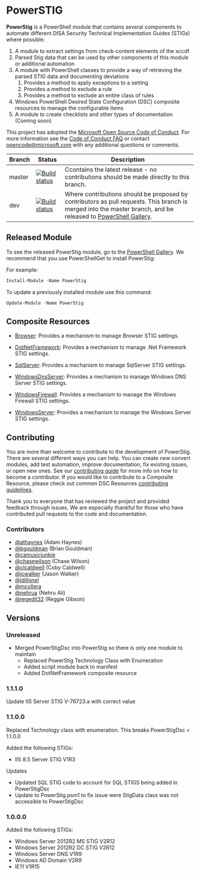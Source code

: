 # PowerSTIG

**PowerStig** is a PowerShell module that contains several components to automate different DISA Security Technical Implementation Guides (STIGs) where possible.

1. A module to extract settings from check-content elements of the xccdf
1. Parsed Stig data that can be used by other components of this module or additional automation
1. A module with PowerShell classes to provide a way of retrieving the parsed STIG data and documenting deviations
    1. Provides a method to apply exceptions to a setting
    1. Provides a method to exclude a rule
    1. Provides a method to exclude an entire class of rules
1. Windows PowerShell Desired State Configuration (DSC) composite resources to manage the configurable items
1. A module to create checklists and other types of documentation (Coming soon)

This project has adopted the [Microsoft Open Source Code of Conduct](
  https://opensource.microsoft.com/codeofconduct/).
For more information see the [Code of Conduct FAQ](
  https://opensource.microsoft.com/codeofconduct/faq/)
or contact [opencode@microsoft.com](mailto:opencode@microsoft.com) with any additional questions
or comments.

|Branch|Status|Description|
| ---- | ---- | --- |
| master | [![Build status](https://ci.appveyor.com/api/projects/status/9iuhve75mrjdxokb/branch/master?svg=true)](https://ci.appveyor.com/api/projects/status/9iuhve75mrjdxokb/branch/master?svg=true) | Ccontains the latest release - no contributions should be made directly to this branch. |
| dev | [![Build status](https://ci.appveyor.com/api/projects/status/9iuhve75mrjdxokb/branch/dev?svg=true)](https://ci.appveyor.com/api/projects/status/9iuhve75mrjdxokb/branch/dev?svg=true) | Where contributions should be proposed by contributors as pull requests. This branch is merged into the master branch, and be released to [PowerShell Gallery](https://www.powershellgallery.com/). |

## Released Module

To see the released PowerStig module, go to the [PowerShell Gallery](https://www.powershellgallery.com/items?q=powerstig&x=19&y=15). We recommend that you use PowerShellGet to install PowerStig:

For example:

```powershell
Install-Module -Name PowerStig
```

To update a previously installed module use this command:

```powershell
Update-Module -Name PowerStig
```

## Composite Resources

* [Browser](https://github.com/Microsoft/PowerStigDsc/wiki/Browser): Provides a mechanism to manage Browser STIG settings.

* [DotNetFramework](https://github.com/Microsoft/PowerStigDsc/wiki/DotNetFramework): Provides a mechanism to manage .Net Framework STIG settings.

* [SqlServer](https://github.com/Microsoft/PowerStigDsc/wiki/SqlServer): Provides a mechanism to manage SqlServer STIG settings.

* [WindowsDnsServer](https://github.com/Microsoft/PowerStigDsc/wiki/WindowsDnsServer): Provides a mechanism to manage Windows DNS Server STIG settings.

* [WindowsFirewall](https://github.com/Microsoft/PowerStigDsc/wiki/WindowsFirewall): Provides a mechanism to manage the Windows Firewall STIG settings.

* [WindowsServer](https://github.com/Microsoft/PowerStigDsc/wiki/WindowsServer): Provides a mechanism to manage the Windows Server STIG settings.

## Contributing

You are more than welcome to contribute to the development of PowerStig.
There are several different ways you can help.
You can create new convert modules, add test automation, improve documentation, fix existing issues, or open new ones.
See our [contributing guide](CONTRIBUTING.md) for more info on how to become a contributor.
If you would like to contribute to a Composite Resource, please check out common DSC Resources [contributing guidelines](https://github.com/PowerShell/DscResources/blob/master/CONTRIBUTING.md).

Thank you to everyone that has reviewed the project and provided feedback through issues.
We are especially thankful for those who have contributed pull requests to the code and documentation.

### Contributors

* [@athaynes](https://github.com/athaynes) (Adam Haynes)
* [@bgouldman](https://github.com/bgouldman) (Brian Gouldman)
* [@camusicjunkie](https://github.com/camusicjunkie)
* [@chasewilson](https://github.com/chasewilson) (Chase Wilson)
* [@clcaldwell](https://github.com/clcaldwell) (Coby Caldwell)
* [@jcwalker](https://github.com/jcwalker) (Jason Walker)
* [@ldillonel](https://github.com/ldillonel)
* [@mcollera](https://github.com/mcollera)
* [@nehrua](https://github.com/nehrua) (Nehru Ali)
* [@regedit32](https://github.com/regedit32) (Reggie Gibson)

## Versions

### Unreleased

* Merged PowerStigDsc into PowerStig so there is only one module to maintain
  * Replaced PowerStig Technology Class with Enumeration
  * Added script module back to manifest
  * Added DotNetFramework composite resource

### 1.1.1.0

Update IIS Server STIG V-76723.a with correct value

### 1.1.0.0

Replaced Technology class with enumeration. This breaks PowerStigDsc < 1.1.0.0

Added the following STIGs:

* IIS 8.5 Server STIG V1R3

Updates

* Updated SQL STIG code to account for SQL STIGS being added in PowerStigDsc
* Update to PowerStig.psm1 to fix issue were StigData class was not accessible to PowerStigDsc

### 1.0.0.0

Added the following STIGs:

* Windows Server 2012R2 MS STIG V2R12
* Windows Server 2012R2 DC STIG V2R12
* Windows Server DNS V1R9
* Windows AD Domain V2R9
* IE11 V1R15
